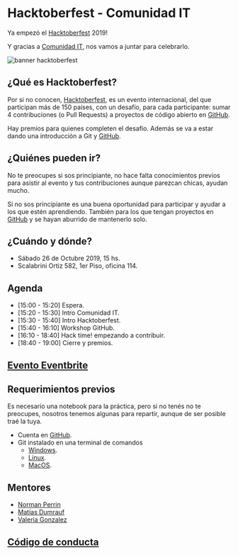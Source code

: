 # Hacktoberfest - Comunidad IT

Ya empezó el [Hacktoberfest](https://hacktoberfest.digitalocean.com/) 2019!

Y gracias a [Comunidad IT](http://www.comunidadit.org/), nos vamos a juntar para celebrarlo.

![banner hacktoberfest](/recursos/banner.png)

## ¿Qué es Hacktoberfest?

Por si no conocen, [Hacktoberfest](https://hacktoberfest.digitalocean.com/), es un evento internacional, del que participan más de 150 países, con un desafío, para cada participante: sumar 4 contribuciones (o Pull Requests) a proyectos de código abierto en [GitHub](http://github.com).

Hay premios para quienes completen el desafío. Además se va a estar dando una introducción a Git y [GitHub](http://github.com).

## ¿Quiénes pueden ir?

No te preocupes si sos principiante, no hace falta conocimientos previos para asistir al evento y tus contribuciones aunque parezcan chicas, ayudan mucho.

Si no sos principiante es una buena oportunidad para participar y ayudar a los que estén aprendiendo. También para los que tengan proyectos en [GitHub](http://github.com) y se hayan aburrido de mantenerlo solo.

## ¿Cuándo y dónde?

 - Sábado 26 de Octubre 2019, 15 hs.
 - Scalabrini Ortiz 582, 1er Piso, oficina 114.

## Agenda

- [15:00 - 15:20] Espera.
- [15:20 - 15:30] Intro Comunidad IT.
- [15:30 - 15:40] Intro Hacktoberfest.
- [15:40 - 16:10] Workshop GitHub.
- [16:10 - 18:40] Hack time! empezando a contribuir.
- [18:40 - 19:00] Cierre y premios.

## [Evento Eventbrite](https://www.eventbrite.com.ar/e/hacktoberfest-en-comunidad-it-tickets-76250498293)

## Requerimientos previos

Es necesario una notebook para la práctica, pero si no tenés no te preocupes, nosotros tenemos algunas para repartir, aunque de ser posible traé la tuya.

- Cuenta en [GitHub](http://github.com).
- Git instalado en una terminal de comandos
  - [Windows](https://gitforwindows.org/).
  - [Linux](https://git-scm.com/download/linux).
  - [MacOS](https://git-scm.com/download/mac).
 
## Mentores

- [Norman Perrin](https://github.com/normanperrin)
- [Matías Dumrauf](https://github.com/mdumrauf)
- [Valeria Gonzalez](https://github.com/valeriagonzalez)

## [Código de conducta](https://docs.google.com/document/d/1gFKOhyUqMZzrZcbq8A_TpO5x9J9HK6agv70awCH8pyI)
